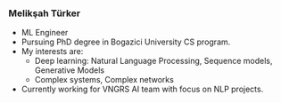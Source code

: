 ### Melikşah Türker
- ML Engineer
- Pursuing PhD degree in Bogazici University CS program.
- My interests are:
  - Deep learning: Natural Language Processing, Sequence models, Generative Models
  - Complex systems, Complex networks
- Currently working for VNGRS AI team with focus on NLP projects.

<!--
- You can reach me via:
  - LinkedIn: https://www.linkedin.com/in/meliksahturker/
  - e-mail: turkermeliksah@hotmail.com
-->

<!--
**meliksahturker/meliksahturker** is a ✨ _special_ ✨ repository because its `README.md` (this file) appears on your GitHub profile.

Here are some ideas to get you started:

- 🔭 I’m currently working on ...
- 🌱 I’m currently learning ...
- 👯 I’m looking to collaborate on ...
- 🤔 I’m looking for help with ...
- 💬 Ask me about ...
- 📫 How to reach me: ...
- 😄 Pronouns: ...
- ⚡ Fun fact: ...
-->
